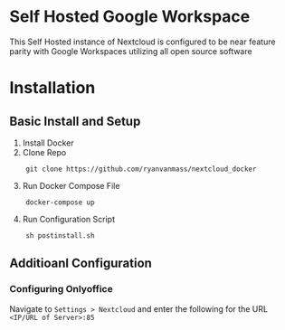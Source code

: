 # Self Hosted Google Workspace
This Self Hosted instance of Nextcloud is configured to be near feature parity with Google Workspaces utilizing all open source software

# Installation
## Basic Install and Setup
1. Install Docker
2. Clone Repo
```
    git clone https://github.com/ryanvanmass/nextcloud_docker
```
3. Run Docker Compose File
```
    docker-compose up
```
4. Run Configuration Script
```
    sh postinstall.sh
```

## Additioanl Configuration
### Configuring Onlyoffice
Navigate to `Settings > Nextcloud` and enter the following for the URL `<IP/URL of Server>:85`
